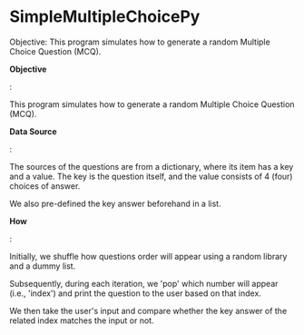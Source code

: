 # SimpleMultipleChoicePy

   <!-- /\* Font Definitions \*/ @font-face {font-family:"Cambria Math"; panose-1:0 0 0 0 0 0 0 0 0 0;} @font-face {font-family:Calibri; panose-1:2 15 5 2 2 2 4 3 2 4;} /\* Style Definitions \*/ p.MsoNormal, li.MsoNormal, div.MsoNormal {margin-top:0in; margin-right:0in; margin-bottom:10.0pt; margin-left:0in; line-height:115%; font-size:11.0pt; font-family:"Calibri","sans-serif";} .MsoPapDefault {margin-bottom:10.0pt; line-height:115%;} @page WordSection1 {size:8.5in 11.0in; margin:1.0in 1.0in 1.0in 1.0in;} div.WordSection1 {page:WordSection1;} -->

Objective: This program simulates how to generate a random Multiple Choice Question (MCQ).

**Objective**

:

This program simulates how to generate a random Multiple Choice Question (MCQ).

**Data Source**

:

The sources of the questions are from a dictionary, where its item has a key and a value. The key is the question itself, and the value consists of 4 (four) choices of answer.

We also pre-defined the key answer beforehand in a list.

**How**

:

Initially, we shuffle how questions order will appear using a random library and a dummy list.

Subsequently, during each iteration, we 'pop' which number will appear (i.e., 'index') and print the question to the user based on that index.

We then take the user's input and compare whether the key answer of the related index matches the input or not.
